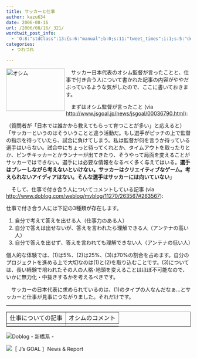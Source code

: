 ```yaml
---
title: サッカーと仕事
author: kazu634
date: 2006-08-16
url: /2006/08/16/_321/
wordtwit_post_info:
  - 'O:8:"stdClass":13:{s:6:"manual";b:0;s:11:"tweet_times";i:1;s:5:"delay";i:0;s:7:"enabled";i:1;s:10:"separation";s:2:"60";s:7:"version";s:3:"3.7";s:14:"tweet_template";b:0;s:6:"status";i:2;s:6:"result";a:0:{}s:13:"tweet_counter";i:2;s:13:"tweet_log_ids";a:1:{i:0;i:2491;}s:9:"hash_tags";a:0:{}s:8:"accounts";a:1:{i:0;s:7:"kazu634";}}'
categories:
  - つれづれ

---
```

<div class="section">
<p>
<a href="http://image.blog.livedoor.jp/simoom634/imgs/2/e/2e864467.jpg" onclick="__gaTracker('send', 'event', 'outbound-article', 'http://image.blog.livedoor.jp/simoom634/imgs/2/e/2e864467.jpg', '');" target="_blank"><img width="160" align="left" alt="オシム" src="http://image.blog.livedoor.jp/simoom634/imgs/2/e/2e864467-s.jpg" height="116" border="0" class="pict" /></a>
</p></p> 
  
<p>
    　サッカー日本代表のオシム監督が言ったことと、仕事で付き合う人について書かれた記事の内容がややだぶっているような気がしたので、ここに書いておきます。
</p></p> 
  
<p>
    　まずはオシム監督が言ったこと (via <a href="http://www.jsgoal.jp/news/jsgoal/00036790.html" onclick="__gaTracker('send', 'event', 'outbound-article', 'http://www.jsgoal.jp/news/jsgoal/00036790.html', 'http://www.jsgoal.jp/news/jsgoal/00036790.html');" target="blank">http://www.jsgoal.jp/news/jsgoal/00036790.html</a>):
</p>
  
<p>
<blockquote>
</blockquote>
    
<p>
      （質問者が「日本では誰かから教えてもらって育つことが多い」と応えると）「サッカーというのはそういうことと違う活動だ。もし選手がピッチの上で監督の指示を待っていたら、試合に負けてしまう。私は監督が何を言うか待っている選手はいらない。試合中にちょっと待ってくれとか、タイムアウトを取ったりとか、ピンチキッカーとかランナーが出てきたり、そうやって局面を変えることがサッカーではできない。選手には必要な情報をなるべく多く与えてはいる。<b>選手はプレーしながら考えないといけない。サッカーはクリエイティブなゲーム。考えられないアイディアはない。そんな選手はサッカーには向いていない</b>」
</p>
</p></p> 
  
<p>
    　そして、仕事で付き合う人についてコメントしている記事 (via <a href="http://www.doblog.com/weblog/myblog/11270/263567#263567" onclick="__gaTracker('send', 'event', 'outbound-article', 'http://www.doblog.com/weblog/myblog/11270/263567#263567', 'http://www.doblog.com/weblog/myblog/11270/263567#263567');" target="blank">http://www.doblog.com/weblog/myblog/11270/263567#263567</a>):
</p>
  
<p>
<blockquote>
</blockquote>
</p>
  
<p>
    仕事で付き合う人には下記の3種類が存在します。
</p>
  
<ol>
<li>
      自分で考えて答えを出せる人（仕事力のある人）
</li>
<li>
      自分で答えは出せないが、答えを言われたら理解できる人（アンテナの高い人）
</li>
<li>
      自分で答えを出せず、答えを言われても理解できない人（アンテナの低い人）
</li>
</ol>
  
<p>
    個人的な体験では、(1)は5%、(2)は25%、(3)は70%の割合を占めます。自分のプロジェクトを進める上で大切なのは(1)と(2)を取り込むことです。(3)については、長い経験で培われたその人の人格･地頭を変えることはほぼ不可能なので、いかに無力化・中抜きするかを考えるべきです。
</p></p> 
  
<p>
    　サッカーの日本代表に求められているのは、(1)のタイプの人なんだなぁ…とサッカーと仕事が見事につながりました。それだけです。
</p>
  
<hr />
  
<p>
<center>
</center>
</p>
  
<table cellspacing="0" cellpadding="2" border="1">
<tr valign="top">
<td>
        仕事についての記事
</td>
      
<td>
        オシムのコメント
</td>
</tr>
    
<tr valign="top">
<td>
</td>
</tr>
</table>
  
<p>
<a href="http://www.doblog.com/weblog/myblog/11270/263567#263567" onclick="__gaTracker('send', 'event', 'outbound-article', 'http://www.doblog.com/weblog/myblog/11270/263567#263567', '');" target="_blank"></a>
</p>
  
<p>
<img alt="Doblog - 新橋系 -" src="http://img.simpleapi.net/small/http://www.doblog.com/weblog/myblog/11270/263567#263567" border="0" />
</p></p> 
  
<p>
<td>
</td>
</p>
  
<p>
<a href="http://www.jsgoal.jp/news/jsgoal/00036790.html" onclick="__gaTracker('send', 'event', 'outbound-article', 'http://www.jsgoal.jp/news/jsgoal/00036790.html', '');" target="_blank"></a>
</p>
  
<p>
<img alt="［ J’s GOAL ］News &#38; Report" src="http://img.simpleapi.net/small/http://www.jsgoal.jp/news/jsgoal/00036790.html" border="0" />
</p></p> </p>
</div>